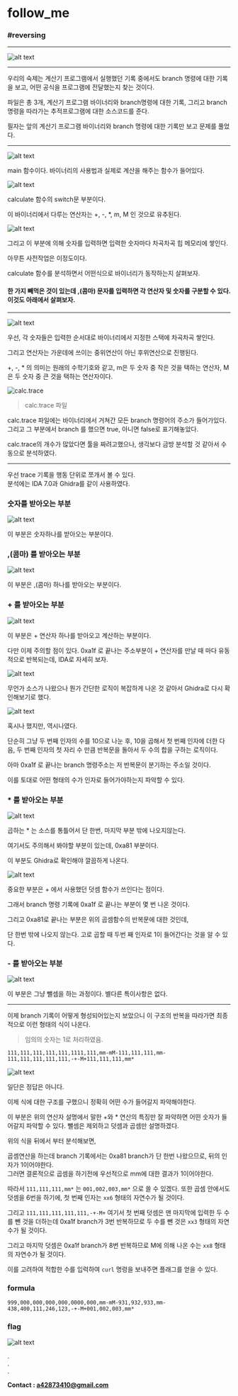 # follow_me
### #reversing

---
![alt text](../../images/fol1.PNG)

---

우리의 숙제는 계산기 프로그램에서 실행했던 기록 중에서도 branch 명령에 대한 기록을 보고, 어떤 공식을 프로그램에 전달했는지 찾는 것이다.

파일은 총 3개, 계산기 프로그램 바이너리와 branch명령에 대한 기록, 그리고 branch명령을 따라가는 추적프로그램에 대한 소스코드를 준다.

필자는 앞의 계산기 프로그램 바이너리와 branch 명령에 대한 기록만 보고 문제를 풀었다.

---

![alt text](../../images/fol2.PNG)

main 함수이다. 바이너리의 사용법과 실제로 계산을 해주는 함수가 들어있다.

![alt text](../../images/fol3.PNG)

calculate 함수의 switch문 부분이다.

이 바이너리에서 다루는 연산자는 +, -, *, m, M 인 것으로 유추된다.

![alt text](../../images/fol4.PNG)

그리고 이 부분에 의해 숫자를 입력하면 입력한 숫자마다 차곡차곡 힙 메모리에 쌓인다.

아무튼 사전작업은 이정도이다.

calculate 함수를 분석하면서 어떤식으로 바이너리가 동작하는지 살펴보자.

#### 한 가지 빼먹은 것이 있는데 ,(콤마) 문자를 입력하면 각 연산자 및 숫자를 구분할 수 있다. 이것도 아래에서 살펴보자.

---

![alt text](../../images/fol5.PNG)

우선, 각 숫자들은 입력한 순서대로 바이너리에서 지정한 스택에 차곡차곡 쌓인다.

그리고 연산자는 가운데에 쓰이는 중위연산이 아닌 후위연산으로 진행된다.

+, -, * 의 의미는 원래의 수학기호와 같고, m은 두 숫자 중 작은 것을 택하는 연산자, M은 두 숫자 중 큰 것을 택하는 연산자이다.

![calc.trace](../../images/fol6.PNG)
> calc.trace 파일

calc.trace 파일에는 바이너리에서 거쳐간 모든 branch 명령어의 주소가 들어가있다. 그리고 그 부분에서 branch 를 했으면 true, 아니면 false로 표기해놓았다.

calc.trace의 개수가 많았다면 툴을 짜려고했으나, 생각보다 금방 분석할 것 같아서 수동으로 분석하였다.

---

우선 trace 기록을 행동 단위로 쪼개서 볼 수 있다.  
분석에는 IDA 7.0과 Ghidra를 같이 사용하였다.

### 숫자를 받아오는 부분

![alt text](../../images/fol7.PNG)

이 부분은 숫자하나를 받아오는 부분이다.

### ,(콤마) 를 받아오는 부분

![alt text](../../images/fol8.PNG)

이 부분은 ,(콤마) 하나를 받아오는 부분이다.

### + 를 받아오는 부분

![alt text](../../images/fol9.PNG)

이 부분은 + 연산자 하나를 받아오고 계산하는 부분이다.

다만 이제 주의할 점이 있다. 0xa1f 로 끝나는 주소부분이 + 연산자를 만날 때 마다 유동적으로 반복되는데, IDA로 자세히 보자.

![alt text](../../images/fol10.PNG)

무언가 소스가 나왔으나 뭔가 간단한 로직이 복잡하게 나온 것 같아서 Ghidra로 다시 확인해보기로 했다.

![alt text](../../images/fol11.PNG)

혹시나 했지만, 역시나였다.   

단순히 그냥 두 번째 인자의 수를 10으로 나눈 후, 10을 곱해서 첫 번째 인자에 더한 다음, 두 번째 인자의 첫 자리 수 만큼 반복문을 돌아서 두 수의 합을 구하는 로직이다.

아마 0xa1f 로 끝나는 branch 명령주소는 저 반복문이 분기하는 주소일 것이다.

이를 토대로 어떤 형태의 수가 인자로 들어가야하는지 파악할 수 있다.

### * 를 받아오는 부분

![alt text](../../images/fol12.PNG)

 곱하는 * 는 소스를 통틀어서 단 한번, 마지막 부분 밖에 나오지않는다.

 여기서도 주의해서 봐야할 부분이 있는데, 0xa81 부분이다.

 이 부분도 Ghidra로 확인해야 깔끔하게 나온다.

 ![alt text](../../images/fol13.PNG)

 중요한 부분은 + 에서 사용했던 덧셈 함수가 쓰인다는 점이다.

 그래서 branch 명령 기록에 0xa1f 로 끝나는 부분이 몇 번 나온 것이다.

 그리고 0xa81로 끝나는 부분은 위의 곱셈함수의 반복문에 대한 것인데,
 
 단 한번 밖에 나오지 않는다. 고로 곱할 때 두번 째 인자로 1이 들어간다는 것을 알 수 있다.

 ### - 를 받아오는 부분

 ![alt text](../../images/fol14.PNG)

 이 부분은 그냥 뺄셈을 하는 과정이다. 별다른 특이사항은 없다.

 ---

 이제 branch 기록이 어떻게 형성되어있는지 보았으니 이 구조의 반복을 따라가면 최종적으로 이런 형태의 식이 나온다.   
 > 임의의 숫자는 1로 처리하였음.

 ` 111,111,111,111,111,1111,111,mm-mM-111,111,111,mm-111,111,111,111,111,-+-M+111,111,111,mm* `

 
![alt text](../../images/fol15.PNG)

일단은 정답은 아니다.

이제 식에 대한 구조를 구했으니 정확히 어떤 수가 들어갈지 파악해야한다.

이 부분은 위의 연산자 설명에서 말한 +와 * 연산의 특징만 잘 파악하면 어떤 숫자가 들어갈지 파악할 수 있다. 뺄셈은 제외하고 덧셈과 곱셈만 설명하겠다.

위의 식을 뒤에서 부터 분석해보면,

곱셈연산을 하는데 branch 기록에서는 0xa81 branch가 단 한번 나왔으므로, 뒤의 인자가 1이어야한다.  
그러면 결론적으로 곱셈을 하기전에 우선적으로 mm에 대한 결과가 1이어야한다.

따라서 ` 111,111,111,mm* ` 는 ` 001,002,003,mm* ` 으로 쓸 수 있겠다. 또한 곱셈 안에서도 덧셈을 6번을 하기에, 첫 번째 인자는 ` xx6 ` 형태의 자연수가 될 것이다.

그리고 ` 111,111,111,111,111,-+-M+ ` 여기서 첫 번째 덧셈은 맨 마지막에 입력한 두 수를 뺀 것을 더하는데 0xa1f branch가 3번 반복하므로 두 수를 뺀 것은 ` xx3 ` 형태의 자연수가 될 것이다.   

그리고 마지막 덧셈은 0xa1f branch가 8번 반복하므로 M에 의해 나온 수는 ` xx8 ` 형태의 자연수가 될 것이다.

이를 고려하여 적합한 수를 입력하여 ` curl ` 명령을 보내주면 플래그를 얻을 수 있다.

### formula

` 999,000,000,000,000,0000,000,mm-mM-931,932,933,mm-438,400,111,246,123,-+-M+001,002,003,mm* `

### flag 

![alt text](../../images/fol16.PNG)

.  
.  
.  



**Contact : a42873410@gmail.com**
